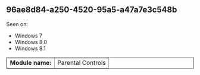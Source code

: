 ## 96ae8d84-a250-4520-95a5-a47a7e3c548b

Seen on:
* Windows 7
* Windows 8.0
* Windows 8.1

<table border="1" class="docutils">
  <tbody>
    <tr>
      <td><b>Module name:</b></td>
      <td>Parental Controls</td>
    </tr>
  </tbody>
</table>

